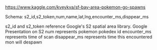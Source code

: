 https://www.kaggle.com/kveykva/sf-bay-area-pokemon-go-spawns

Schema: s2_id,s2_token,num,name,lat,lng,encounter_ms,disppear_ms

s2_id and s2_token reference Google's S2 spatial area library.
Google Presentation on S2
num represents pokemon pokedex id
encounter_ms represents time of scan
disappear_ms represents time this encountered mon will despawn